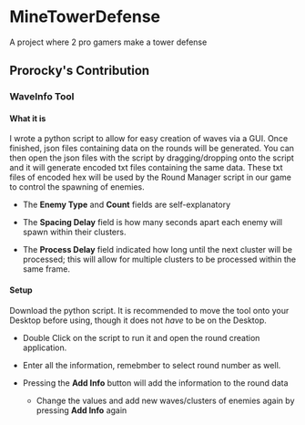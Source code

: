 # MineTowerDefense
A project where 2 pro gamers make a tower defense



## Prorocky's Contribution

### WaveInfo Tool

#### What it is

I wrote a python script to allow for easy creation of waves via a GUI. Once finished, json files containing data on the rounds will be generated. You can then open the json files with the script by dragging/dropping onto the script and it will generate encoded txt files containing the same data. These txt files of encoded hex will be used by the Round Manager script in our game to control the spawning of enemies. 

- The **Enemy Type** and **Count** fields are self-explanatory

- The **Spacing Delay** field is how many seconds apart each enemy will spawn within their clusters. 

- The **Process Delay** field indicated how long until the next cluster will be processed; this will allow for multiple clusters to be processed within the same frame.

#### Setup

Download the python script. It is recommended to move the tool onto your Desktop before using, though it does not *have* to be on the Desktop. 
- Double Click on the script to run it and open the round creation application. 

- Enter all the information, remebmber to select round number as well. 

- Pressing the **Add Info** button will add the information to the round data 
  - Change the values and add new waves/clusters of enemies again by pressing **Add Info** again
